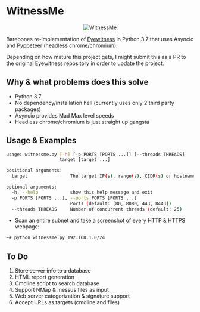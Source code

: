 # WitnessMe

<p align="center">
  <img src="https://user-images.githubusercontent.com/5151193/60783062-1f637c00-a106-11e9-83de-83ef88115f74.gif" alt="WitnessMe"/>
</p>

Barebones re-implementation of [Eyewitness](https://github.com/FortyNorthSecurity/EyeWitness) in Python 3.7 that uses Asyncio and [Pyppeteer](https://github.com/miyakogi/pyppeteer) (headless chrome/chromium).

Depending on how mature this project gets, I might submit this as a PR to the original Eyewitness repository in order to update the project.

## Why & what problems does this solve

- Python 3.7
- No dependency/installation hell (currently uses only 2 third party packages)
- Asyncio provides Mad Max level speeds
- Headless chrome/chromium is just straight up gangsta

## Usage & Examples

```bash
usage: witnessme.py [-h] [-p PORTS [PORTS ...]] [--threads THREADS]
                    target [target ...]

positional arguments:
  target                The target IP(s), range(s), CIDR(s) or hostname(s)

optional arguments:
  -h, --help            show this help message and exit
  -p PORTS [PORTS ...], --ports PORTS [PORTS ...]
                        Ports (default: [80, 8080, 443, 8443])
  --threads THREADS     Number of concurrent threads (default: 25)
```

- Scan an entire subnet and take a screenshot of every HTTP & HTTPS webpage:

```bash
~# python witnessme.py 192.168.1.0/24
```

## To Do

1. ~~Store server info to a database~~
2. HTML report generation
3. Cmdline script to search database
4. Support NMap & .nessus files as input
5. Web server categorization & signature support
6. Accept URLs as targets (cmdline and files)
